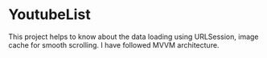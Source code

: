 # YoutubeList
This project helps to know about the data loading using URLSession, image cache for smooth scrolling.
I have followed MVVM architecture.
